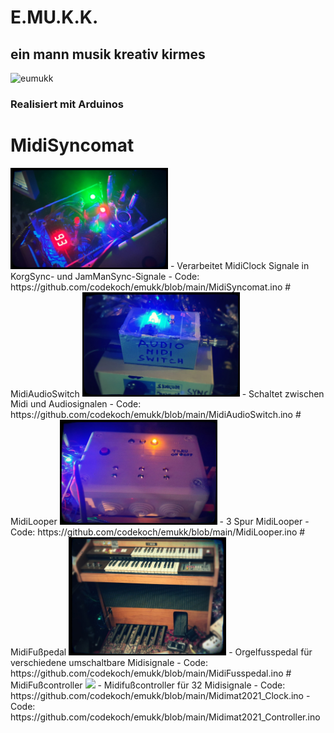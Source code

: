 # E.MU.K.K.
## ein mann musik kreativ kirmes
![eumukk](https://github.com/codekoch/emukk/blob/main/emukk.jpg)
### Realisiert mit Arduinos 
# MidiSyncomat
<img src="https://github.com/codekoch/emukk/blob/main/MidiSyncomat.jpg" width="50%" >
- Verarbeitet MidiClock Signale in KorgSync- und JamManSync-Signale
- Code: https://github.com/codekoch/emukk/blob/main/MidiSyncomat.ino
# MidiAudioSwitch
<img src="https://github.com/codekoch/emukk/blob/main/MidiAudioSwitch.jpg" width="50%" >
- Schaltet zwischen Midi und Audiosignalen
- Code: https://github.com/codekoch/emukk/blob/main/MidiAudioSwitch.ino
# MidiLooper
<img src="https://github.com/codekoch/emukk/blob/main/MidiLooper.jpg" width="50%" >
- 3 Spur MidiLooper 
- Code: https://github.com/codekoch/emukk/blob/main/MidiLooper.ino
# MidiFußpedal
<img src="https://github.com/codekoch/emukk/blob/main/MidiFusspedal1.jpg" width="50%" >
- Orgelfusspedal für verschiedene umschaltbare Midisignale  
- Code: https://github.com/codekoch/emukk/blob/main/MidiFusspedal.ino
# MidiFußcontroller
<img src="https://github.com/codekoch/emukk/blob/main/MidiController.jpg" width="50%" >
-  Midifußcontroller für 32 Midisignale
- Code: https://github.com/codekoch/emukk/blob/main/Midimat2021_Clock.ino
- Code: https://github.com/codekoch/emukk/blob/main/Midimat2021_Controller.ino
